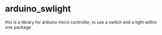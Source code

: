 # arduino_swlight
this is a library for arduino micro controller, to use a switch and a light within one package

